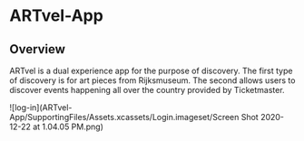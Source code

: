 # ARTvel-App

## Overview

ARTvel is a dual experience app for the purpose of discovery. The first type of discovery is for art pieces from Rijksmuseum. The second allows users to discover events happening all over the country provided by Ticketmaster. 

![log-in](ARTvel-App/SupportingFiles/Assets.xcassets/Login.imageset/Screen Shot 2020-12-22 at 1.04.05 PM.png)
